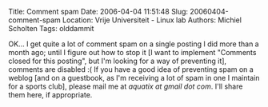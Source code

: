 Title: Comment spam
Date: 2006-04-04 11:51:48
Slug: 20060404-comment-spam
Location: Vrije Universiteit - Linux lab
Authors: Michiel Scholten
Tags: olddammit

<p>OK... I get quite a lot of comment spam on a single posting I did more than a month ago; until I figure out how to stop it [I want to implement "Comments closed for this posting", but I'm looking for a way of preventing it], comments are disabled :( If you have a good idea of preventing spam on a weblog [and on a guestbook, as I'm receiving a lot of spam in one I maintain for a sports club], please mail me at <em>aquatix at gmail dot com</em>. I'll share them here, if appropriate.</p>